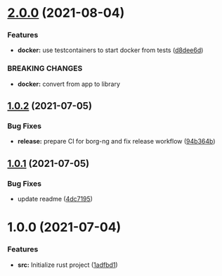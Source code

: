 # [2.0.0](https://github.com/freq-data/node-watcher/compare/v1.0.2...v2.0.0) (2021-08-04)


### Features

* **docker:** use testcontainers to start docker from tests ([d8dee6d](https://github.com/freq-data/node-watcher/commit/d8dee6d70601b2a53bc69f8756335e36325108e0))


### BREAKING CHANGES

* **docker:** convert from app to library

## [1.0.2](https://github.com/freq-data/node-watcher/compare/v1.0.1...v1.0.2) (2021-07-05)


### Bug Fixes

* **release:** prepare CI for borg-ng and fix release workflow ([94b364b](https://github.com/freq-data/node-watcher/commit/94b364be1f8913c88222aa236283e01b4f48f3b4))

## [1.0.1](https://github.com/freq-data/node-watcher/compare/v1.0.0...v1.0.1) (2021-07-05)


### Bug Fixes

* update readme ([4dc7195](https://github.com/freq-data/node-watcher/commit/4dc71955c1895ed0d0482027bdd630287464c681))

# 1.0.0 (2021-07-04)


### Features

* **src:** Initialize rust project ([1adfbd1](https://github.com/freq-data/node-watcher/commit/1adfbd1ab7f0763f62193edcbb878377ad7f7738))
